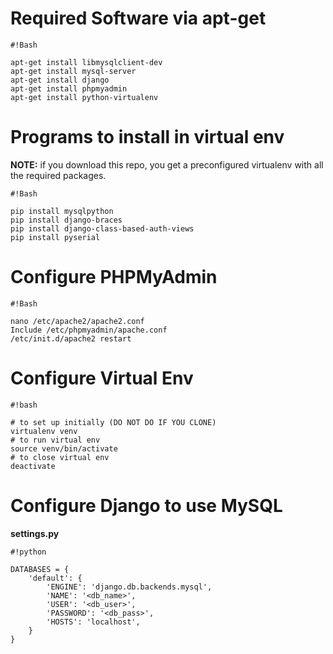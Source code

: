 # Required Software via apt-get  #

```
#!Bash

apt-get install libmysqlclient-dev
apt-get install mysql-server
apt-get install django
apt-get install phpmyadmin
apt-get install python-virtualenv
```


# Programs to install in virtual env  #
**NOTE:**  if you download this repo, you get a preconfigured virtualenv with all the required packages.
```
#!Bash

pip install mysqlpython
pip install django-braces
pip install django-class-based-auth-views
pip install pyserial
```



# Configure PHPMyAdmin #

```
#!Bash

nano /etc/apache2/apache2.conf
Include /etc/phpmyadmin/apache.conf
/etc/init.d/apache2 restart
```


# Configure Virtual Env #

```
#!bash

# to set up initially (DO NOT DO IF YOU CLONE)
virtualenv venv
# to run virtual env
source venv/bin/activate
# to close virtual env
deactivate
```

# Configure Django to use MySQL #

**settings.py**
```
#!python

DATABASES = {
    'default': {
        'ENGINE': 'django.db.backends.mysql',
        'NAME': '<db_name>',
        'USER': '<db_user>',
        'PASSWORD': '<db_pass>',
        'HOSTS': 'localhost',
    }
}
```